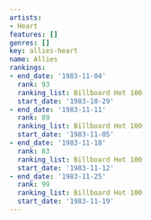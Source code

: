 ```yaml
---
artists:
- Heart
features: []
genres: []
key: allies-heart
name: Allies
rankings:
- end_date: '1983-11-04'
  rank: 93
  ranking_list: Billboard Hot 100
  start_date: '1983-10-29'
- end_date: '1983-11-11'
  rank: 89
  ranking_list: Billboard Hot 100
  start_date: '1983-11-05'
- end_date: '1983-11-18'
  rank: 83
  ranking_list: Billboard Hot 100
  start_date: '1983-11-12'
- end_date: '1983-11-25'
  rank: 99
  ranking_list: Billboard Hot 100
  start_date: '1983-11-19'
---
```


